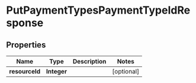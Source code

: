 # PutPaymentTypesPaymentTypeIdResponse

## Properties
Name | Type | Description | Notes
------------ | ------------- | ------------- | -------------
**resourceId** | **Integer** |  |  [optional]
